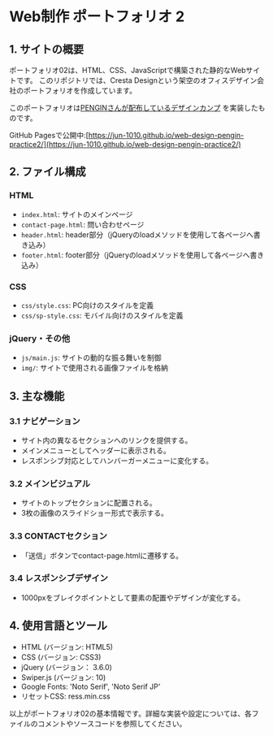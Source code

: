 # Web制作 ポートフォリオ 2

## 1. サイトの概要

ポートフォリオ02は、HTML、CSS、JavaScriptで構築された静的なWebサイトです。
このリポジトリでは、Cresta Designという架空のオフィスデザイン会社のポートフォリオを作成しています。

このポートフォリオは[PENGINさんが配布しているデザインカンプ](https://pengi-n.co.jp/blog/coding-practice2/) を実装したものです。

GitHub Pagesで公開中:[https://jun-1010.github.io/web-design-pengin-practice2/](https://jun-1010.github.io/web-design-pengin-practice2/)

## 2. ファイル構成

### HTML
   - `index.html`: サイトのメインページ
   - `contact-page.html`: 問い合わせページ
   - `header.html`: header部分（jQueryのloadメソッドを使用して各ページへ書き込み）
   - `footer.html`: footer部分（jQueryのloadメソッドを使用して各ページへ書き込み）
### CSS
   - `css/style.css`: PC向けのスタイルを定義
   - `css/sp-style.css`: モバイル向けのスタイルを定義
### jQuery・その他
   - `js/main.js`: サイトの動的な振る舞いを制御
   - `img/`: サイトで使用される画像ファイルを格納

## 3. 主な機能
   ### 3.1 ナビゲーション
   - サイト内の異なるセクションへのリンクを提供する。
   - メインメニューとしてヘッダーに表示される。
   - レスポンシブ対応としてハンバーガーメニューに変化する。

   ### 3.2 メインビジュアル
   - サイトのトップセクションに配置される。
   - 3枚の画像のスライドショー形式で表示する。

   ### 3.3 CONTACTセクション
   - 「送信」ボタンでcontact-page.htmlに遷移する。

   ### 3.4 レスポンシブデザイン
   - 1000pxをブレイクポイントとして要素の配置やデザインが変化する。

## 4. 使用言語とツール
   - HTML (バージョン: HTML5)
   - CSS (バージョン: CSS3)
   - jQuery (バージョン： 3.6.0)
   - Swiper.js (バージョン: 10)
   - Google Fonts: 'Noto Serif', 'Noto Serif JP'
   - リセットCSS: ress.min.css

以上がポートフォリオ02の基本情報です。詳細な実装や設定については、各ファイルのコメントやソースコードを参照してください。
